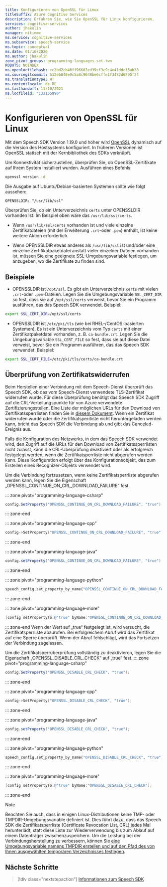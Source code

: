 ```yaml
---
title: Konfigurieren von OpenSSL für Linux
titleSuffix: Azure Cognitive Services
description: Erfahren Sie, wie Sie OpenSSL für Linux konfigurieren.
services: cognitive-services
author: jhakulin
manager: nitinme
ms.service: cognitive-services
ms.subservice: speech-service
ms.topic: conceptual
ms.date: 01/16/2020
ms.author: jhakulin
zone_pivot_groups: programming-languages-set-two
ROBOTS: NOINDEX
ms.openlocfilehash: ec2bd2cb46ff96602ed39cf3c9c4e41ddcf5ab33
ms.sourcegitcommit: 512e6048e9c5a8c9648be6cffe1f3482d6895f24
ms.translationtype: HT
ms.contentlocale: de-DE
ms.lasthandoff: 11/10/2021
ms.locfileid: "132155990"
---
```

# <a name="configure-openssl-for-linux"></a>Konfigurieren von OpenSSL für Linux

Mit dem Speech SDK Version 1.19.0 und höher wird [OpenSSL](https://www.openssl.org) dynamisch auf die Version des Hostsystems konfiguriert. In früheren Versionen ist OpenSSL statisch mit der Kernbibliothek des SDKs verknüpft.

Um Konnektivität sicherzustellen, überprüfen Sie, ob OpenSSL-Zertifikate auf Ihrem System installiert wurden. Ausführen eines Befehls:
```bash
openssl version -d
```

Die Ausgabe auf Ubuntu/Debian-basierten Systemen sollte wie folgt aussehen:
```
OPENSSLDIR: "/usr/lib/ssl"
```

Überprüfen Sie, ob ein Unterverzeichnis `certs` unter OPENSSLDIR vorhanden ist. Im Beispiel oben wäre das `/usr/lib/ssl/certs`.

* Wenn `/usr/lib/ssl/certs` vorhanden ist und viele einzelne Zertifikatdateien (mit der Erweiterung `.crt`-oder `.pem`) enthält, ist keine weitere Aktion erforderlich.

* Wenn OPENSSLDIR etwas anderes als `/usr/lib/ssl` ist und/oder eine einzelne Zertifikatpaketdatei anstatt vieler einzelner Dateien vorhanden ist, müssen Sie eine geeignete SSL-Umgebungsvariable festlegen, um anzugeben, wo die Zertifikate zu finden sind.

## <a name="examples"></a>Beispiele

- OPENSSLDIR ist `/opt/ssl`. Es gibt ein Unterverzeichnis `certs` mit vielen `.crt`-oder `.pem`-Dateien.
Legen Sie die Umgebungsvariable `SSL_CERT_DIR` so fest, dass sie auf `/opt/ssl/certs` verweist, bevor Sie ein Programm ausführen, das das Speech SDK verwendet. Beispiel:
```bash
export SSL_CERT_DIR=/opt/ssl/certs
```

- OPENSSLDIR ist `/etc/pki/tls` (wie bei RHEL-/CentOS-basierten Systemen). Es ist ein Unterverzeichnis vom Typ `certs` mit einer Zertifikatpaketdatei vorhanden, z. B. `ca-bundle.crt`.
Legen Sie die Umgebungsvariable `SSL_CERT_FILE` so fest, dass sie auf diese Datei verweist, bevor Sie ein Programm ausführen, das das Speech SDK verwendet. Beispiel:
```bash
export SSL_CERT_FILE=/etc/pki/tls/certs/ca-bundle.crt
```

## <a name="certificate-revocation-checks"></a>Überprüfung von Zertifikatswiderrufen
Beim Herstellen einer Verbindung mit dem Speech-Dienst überprüft das Speech SDK, ob das vom Speech-Dienst verwendete TLS-Zertifikat widerrufen wurde. Für diese Überprüfung benötigt das Speech SDK Zugriff auf die CRL-Verteilungspunkte für von Azure verwendete Zertifizierungsstellen. Eine Liste der möglichen URLs für den Download von Zertifikatssperrlisten finden Sie in [diesem Dokument](../../security/fundamentals/tls-certificate-changes.md). Wenn ein Zertifikat widerrufen wurde oder die Zertifikatsperrliste nicht heruntergeladen werden kann, bricht das Speech SDK die Verbindung ab und gibt das Canceled-Ereignis aus.

Falls die Konfiguration des Netzwerks, in dem das Speech SDK verwendet wird, den Zugriff auf die URLs für den Download von Zertifikatssperrlisten nicht zulässt, kann die CRL-Überprüfung deaktiviert oder als erfolgreich festgelegt werden, wenn die Zertifikatsperrliste nicht abgerufen werden kann. Diese Konfiguration erfolgt über das Konfigurationsobjekt, das zum Erstellen eines Recognizer-Objekts verwendet wird.

Um die Verbindung fortzusetzen, wenn keine Zertifikatsperrliste abgerufen werden kann, legen Sie die Eigenschaft „OPENSSL_CONTINUE_ON_CRL_DOWNLOAD_FAILURE“ fest.

::: zone pivot="programming-language-csharp"

```csharp
config.SetProperty("OPENSSL_CONTINUE_ON_CRL_DOWNLOAD_FAILURE", "true");
```

::: zone-end

::: zone pivot="programming-language-cpp"

```C++
config->SetProperty("OPENSSL_CONTINUE_ON_CRL_DOWNLOAD_FAILURE", "true");
```

::: zone-end

::: zone pivot="programming-language-java"

```java
config.setProperty("OPENSSL_CONTINUE_ON_CRL_DOWNLOAD_FAILURE", "true");
```

::: zone-end

::: zone pivot="programming-language-python"

```Python
speech_config.set_property_by_name("OPENSSL_CONTINUE_ON_CRL_DOWNLOAD_FAILURE", "true")
```

::: zone-end

::: zone pivot="programming-language-more"

```ObjectiveC
[config setPropertyTo:@"true" byName:"OPENSSL_CONTINUE_ON_CRL_DOWNLOAD_FAILURE"];
```

::: zone-end
Wenn der Wert auf „true“ festgelegt ist, wird versucht, die Zertifikatsperrliste abzurufen. Bei erfolgreichem Abruf wird das Zertifikat auf eine Sperre überprüft. Wenn der Abruf fehlschlägt, wird das Fortsetzen der Verbindung zugelassen.

Um die Zertifikatsperrüberprüfung vollständig zu deaktivieren, legen Sie die Eigenschaft „OPENSSL_DISABLE_CRL_CHECK“ auf „true“ fest.
::: zone pivot="programming-language-csharp"

```csharp
config.SetProperty("OPENSSL_DISABLE_CRL_CHECK", "true");
```

::: zone-end

::: zone pivot="programming-language-cpp"

```C++
config->SetProperty("OPENSSL_DISABLE_CRL_CHECK", "true");
```

::: zone-end

::: zone pivot="programming-language-java"

```java
config.setProperty("OPENSSL_DISABLE_CRL_CHECK", "true");
```

::: zone-end

::: zone pivot="programming-language-python"

```Python
speech_config.set_property_by_name("OPENSSL_DISABLE_CRL_CHECK", "true")
```

::: zone-end

::: zone pivot="programming-language-more"

```ObjectiveC
[config setPropertyTo:@"true" byName:"OPENSSL_DISABLE_CRL_CHECK"];
```

::: zone-end


> [!NOTE]
> Beachten Sie auch, dass in einigen Linux-Distributionen keine TMP- oder TMPDIR-Umgebungsvariable definiert ist. Dies führt dazu, dass das Speech SDK die Zertifikatsperrliste (Certificate Revocation List, CRL) jedes Mal herunterlädt, statt diese Liste zur Wiederverwendung bis zum Ablauf auf einem Datenträger zwischenzuspeichern. Um die Leistung bei der Verbindungsherstellung zu verbessern, können Sie [eine Umgebungsvariable namens TMPDIR erstellen und auf den Pfad des von Ihnen ausgewählten temporären Verzeichnisses festlegen](https://help.ubuntu.com/community/EnvironmentVariables).

## <a name="next-steps"></a>Nächste Schritte

> [!div class="nextstepaction"]
> [Informationen zum Speech SDK](speech-sdk.md)
